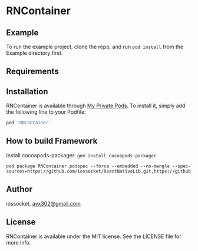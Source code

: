 # RNContainer

## Example

To run the example project, clone the repo, and run `pod install` from the Example directory first.

## Requirements

## Installation

RNContainer is available through [My Private Pods](https://github.com/iossocket/ReactNativeLib.git). To install
it, simply add the following line to your Podfile:

```ruby
pod 'RNContainer'
```

## How to build Framework

Install cocoapods-packager: `gem install cocoapods-packager`

```
pod package RNContainer.podspec --force --embedded --no-mangle --spec-sources=https://github.com/iossocket/ReactNativeLib.git,https://github.com/CocoaPods/Specs.git
```

## Author

iossocket, avx302@gmail.com

## License

RNContainer is available under the MIT license. See the LICENSE file for more info.
